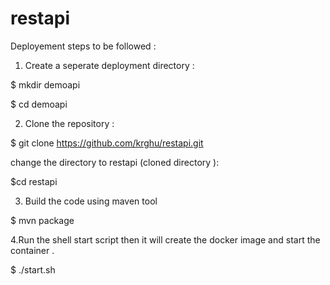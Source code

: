 # restapi
Deployement steps to be followed :

1. Create a seperate deployment directory :


  $ mkdir demoapi
  
  $ cd demoapi

2. Clone the repository :


  $ git clone https://github.com/krghu/restapi.git
  
  

  change the directory to restapi (cloned directory ):
  
  $cd restapi 
  
3. Build the code using maven tool 

  $ mvn package
  
4.Run the shell start script then it will create the docker image and start the container .


  $ ./start.sh


